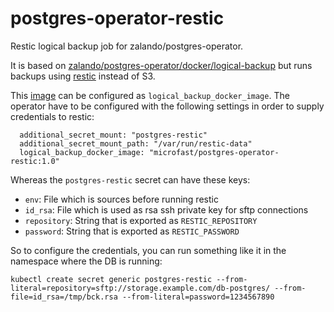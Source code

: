 # postgres-operator-restic
Restic logical backup job for zalando/postgres-operator.

It is based on [zalando/postgres-operator/docker/logical-backup](https://github.com/zalando/postgres-operator/tree/v1.6.0/docker/logical-backup) but runs backups using [restic](https://github.com/restic/restic/) instead of S3.

This [image](https://hub.docker.com/r/microfast/postgres-operator-restic) can be configured as `logical_backup_docker_image`.
The operator have to be configured with the following settings in order to supply credentials to restic:
```plaintext
  additional_secret_mount: "postgres-restic"
  additional_secret_mount_path: "/var/run/restic-data"
  logical_backup_docker_image: "microfast/postgres-operator-restic:1.0"
```

Whereas the `postgres-restic` secret can have these keys:
- `env`: File which is sources before running restic
- `id_rsa`: File which is used as rsa ssh private key for sftp connections
- `repository`: String that is exported as `RESTIC_REPOSITORY`
- `password`: String that is exported as `RESTIC_PASSWORD`

So to configure the credentials, you can run something like it in the namespace where the DB is running:

```plaintext
kubectl create secret generic postgres-restic --from-literal=repository=sftp://storage.example.com/db-postgres/ --from-file=id_rsa=/tmp/bck.rsa --from-literal=password=1234567890
```
